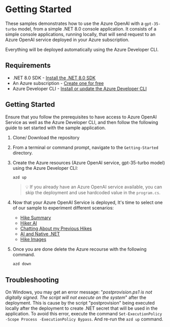 # Getting Started

These samples demonstrates how to use the Azure OpenAI with a `gpt-35-turbo` model, from a simple .NET 8.0 console application. It consists of a simple console applications, running locally, that will send request to an Azure OpenAI service deployed in your Azure subscription. 

Everything will be deployed automatically using the Azure Developer CLI.

## Requirements

- .NET 8.0 SDK - [Install the .NET 8.0 SDK](https://dotnet.microsoft.com/download/dotnet/8.0)
- An Azure subscription - [Create one for free](https://azure.microsoft.com/free)
- Azure Developer CLI - [Install or update the Azure Developer CLI](https://learn.microsoft.com/azure/developer/azure-developer-cli/install-azd)

## Getting Started

Ensure that you follow the prerequisites to have access to Azure OpenAI Service as well as the Azure Developer CLI, and then follow the following guide to set started with the sample application.

1. Clone/ Download the repository
2. From a terminal or command prompt, navigate to the `Getting-Started` directory.

3. Create the Azure resources (Azure OpenAI service, gpt-35-turbo model) using the Azure Developer CLI:
	```bash
	azd up
	```
	> 💡 If you already have an Azure OpenAI service available, you can skip the deployment and use hardcoded value in the `program.cs`.
	
4. Now that your Azure OpenAI Service is deployed, It's time to select one of our sample to experiment different scenarios:
	- [Hike Summary](01-HikeSummary/README.md)
	- [Hiker AI](02-HikerAI/README.md)
	- [Chatting About my Previous Hikes](03-ChattingAboutMyHikes/README.md)
	- [AI and Native .NET](04-AiAndNative/README.md)
	- [Hike Images](05-HikeImages/README.md)

5. Once you are done delete the Azure recourse with the following command.
	```bash
	azd down
	```

## Troubleshooting

On Windows, you may get an error message: "*postprovision.ps1 is not digitally signed. The script will not execute on the system*" after the deployment. This is cause by the script "postprovision" being executed locally after the deployment to create .NET secret that will be used in the application. To avoid this error, execute the command `Set-ExecutionPolicy -Scope Process -ExecutionPolicy Bypass`. And re-run the `azd up` command.
